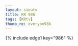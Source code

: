 ```yaml
--- 
layout: sieutv
title: KR 986
tags: [KRtv]
thumb_re: everyon986
---
```

{% include edge1 key="986" %} 
